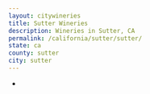 ```yaml
---
layout: citywineries
title: Sutter Wineries
description: Wineries in Sutter, CA
permalink: /california/sutter/sutter/
state: ca
county: sutter
city: sutter
---
```

-
